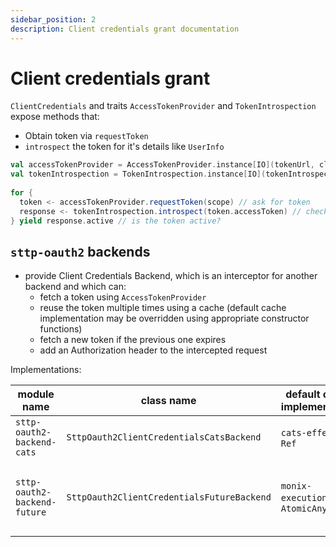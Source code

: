 ```yaml
---
sidebar_position: 2
description: Client credentials grant documentation
---
```


# Client credentials grant

`ClientCredentials` and traits `AccessTokenProvider` and `TokenIntrospection` expose methods that:
- Obtain token via `requestToken`
- `introspect` the token for it's details like `UserInfo`

```scala
val accessTokenProvider = AccessTokenProvider.instance[IO](tokenUrl, clientId, clientSecret)
val tokenIntrospection = TokenIntrospection.instance[IO](tokenIntrospectionUrl, clientId, clientSecret)
  
for {
  token <- accessTokenProvider.requestToken(scope) // ask for token
  response <- tokenIntrospection.introspect(token.accessToken) // check if token is valid
} yield response.active // is the token active?
```


## `sttp-oauth2` backends

- provide Client Credentials Backend, which is an interceptor for another backend and which can:
  - fetch a token using `AccessTokenProvider`
  - reuse the token multiple times using a cache (default cache implementation may be overridden using appropriate constructor functions)
  - fetch a new token if the previous one expires
  - add an Authorization header to the intercepted request

Implementations:

| module name                  | class name                                 | default cache implementation    | semaphore                            | notes                                           |
|------------------------------|--------------------------------------------|---------------------------------|--------------------------------------|-------------------------------------------------|
| `sttp-oauth2-backend-cats`   | `SttpOauth2ClientCredentialsCatsBackend`   | `cats-effect`'s `Ref`           | `cats-effect`'s `Semaphore`          |                                                 |
| `sttp-oauth2-backend-future` | `SttpOauth2ClientCredentialsFutureBackend` | `monix-execution`'s `AtomicAny` | `monix-execution`'s `AsyncSemaphore` | It only uses submodule of whole `monix` project |
